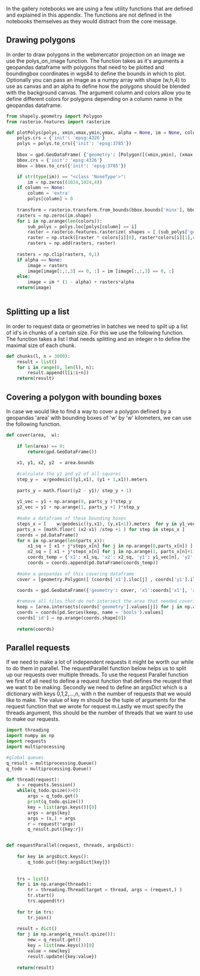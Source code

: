 
In the gallery notebooks we are using a few utility functions that are defined and explained in this appendix. The functions are not defined in the notebooks themselves as they would distract from the core message.

## Drawing polygons
In order to draw polygons in the webmercator projection on an image we use the polys_on_image function. The function takes as it's arguments a geopandas dataframe with polygons that need to be plotted and boundingbox coordinates in wgs84 to define the bounds in which to plot. Optionally you can pass an image as a numpy array with shape (w,h,4) to use as canvas and an alpha to define how the polygons should be blended with the background canvas. The argument column and colors allow you te define different colors for polygons depending on a column name in the geopandas dataframe.


```python
from shapely.geometry import Polygon
from rasterio.features import rasterize

def plotPolys(polys, xmin,xmax,ymin,ymax, alpha = None, im = None, colors = [(0,0,1)] , column= None):
    polys.crs = {'init': 'epsg:4326'}
    polys = polys.to_crs({'init': 'epsg:3785'})
    
    bbox = gpd.GeoDataFrame( {'geometry': [Polygon([(xmin,ymin), (xmax, ymin), (xmax, ymax), (xmin, ymax)])]} )
    bbox.crs = {'init': 'epsg:4326'}
    bbox = bbox.to_crs({'init': 'epsg:3785'})

    if str(type(im)) == "<class 'NoneType'>":
        im = np.zeros((1024,1024,4))
    if column == None:
        column = 'extra'
        polys[column] = 0
    
    transform = rasterio.transform.from_bounds(bbox.bounds['minx'], bbox.bounds['miny'], bbox.bounds['maxx'], bbox.bounds['maxy'], im.shape[0], im.shape[1])
    rasters = np.zeros(im.shape)
    for i in np.arange(len(colors)):
        sub_polys = polys.loc[polys[column] == i]
        raster = rasterio.features.rasterize( shapes = [ (sub_polys['geometry'].values[m], 1) for m in np.arange(sub_polys.shape[0]) ] , fill = 0, transform = transform, out_shape = (im.shape[0], im.shape[1]), all_touched = True )
        raster = np.stack([raster * colors[i][0], raster*colors[i][1],raster*colors[i][2], raster ], axis = 2)
        rasters = np.add(rasters, raster)
     
    rasters = np.clip(rasters, 0,1)
    if alpha == None:
        image = rasters
        image[image[:,:,3] == 0, :] = im [image[:,:,3] == 0, :]
    else:
        image = im * (1 - alpha) + rasters*alpha 
    return(image)
 
```

## Splitting up a list
In order to request data or geometries in batches we need to spilt up a list of id's in chunks of a certain size. For this we use the following function. The function takes a list l that needs splitting and an integer n to define the maximal size of each chunk.


```python
def chunks(l, n = 3000):
    result = list()
    for i in range(0, len(l), n):
        result.append(l[i:i+n])
    return(result)
```

## Covering a polygon with bounding boxes
In case we would like to find a way to cover a polygon defined by a geopandas 'area' with bounding boxes of 'w' by 'w' kilometers, we can use the following function.


```python
def cover(area,  w):
    
    if len(area) == 0:
        return(gpd.GeoDataFrame())
    
    x1, y1, x2, y2  = area.bounds
         
    #calculate the y1 and y2 of all squares
    step_y =  w/geodesic((y1,x1), (y1 + 1,x1)).meters
    
    parts_y = math.floor((y2 - y1)/ step_y + 1)
    
    y1_vec = y1 + np.arange(0, parts_y )*step_y
    y2_vec = y1 + np.arange(1, parts_y +1 )*step_y
    
    #make a dataframe of these bounding boxes
    steps_x = [    w/geodesic((y,x1), (y,x1+1)).meters  for y in y1_vec  ]
    parts_x = [math.floor( (x2-x1) /step +1 ) for step in steps_x ]      
    coords = pd.DataFrame()
    for n in np.arange(len(parts_x)):
        x1_sq = [ x1 + j*steps_x[n] for j in np.arange(0,parts_x[n]) ]
        x2_sq = [ x1 + j*steps_x[n] for j in np.arange(1, parts_x[n]+1) ]
        coords_temp = {'x1': x1_sq, 'x2': x2_sq, 'y1': y1_vec[n], 'y2':y2_vec[n]}
        coords = coords.append(pd.DataFrame(coords_temp))
    
    #make a geopandas of this covering dataframe
    cover = [geometry.Polygon([ (coords['x1'].iloc[j] , coords['y1'].iloc[j]) , (coords['x2'].iloc[j] , coords['y1'].iloc[j]), (coords['x2'].iloc[j] , coords['y2'].iloc[j]), (coords['x1'].iloc[j] , coords['y2'].iloc[j]) ]) for j in np.arange(coords.shape[0])]
    
    coords = gpd.GeoDataFrame({'geometry': cover, 'x1':coords['x1'], 'x2':coords['x2'], 'y1':coords['y1'], 'y2':coords['y2'] })

    #remove all tiles that do not intersect the area that needed covering    
    keep = [area.intersects(coords['geometry'].values[j]) for j in np.arange(coords.shape[0])]
    coords = coords[pd.Series(keep, name = 'bools').values]
    coords['id'] = np.arange(coords.shape[0])
        
    return(coords)

```

## Parallel requests
If we need to make a lot of independent requests it might be worth our while to do them in parallel. The requestParallel function below helps us to split up our requests over multiple threads. To use the request Parallel function we first of all need to define a request function that defines the reuqest that we want to be making. Secondly we need to define an argsDict which is a dictionary with keys 0,1,2,...,n, with n the number of requests that we would like to make. The value of key m should be the tuple of arguments for the request function that we wrote for request m.Lastly we must specify the threads argument, this should be the number of threads that we want to use to make our requests.


```python
import threading
import numpy as np
import requests
import multiprocessing

#global queues
q_result = multiprocessing.Queue()
q_todo = multiprocessing.Queue()

def thread(request):
    s = requests.Session()
    while(q_todo.qsize()>0):
        args = q_todo.get()
        print(q_todo.qsize())
        key = list(args.keys())[0]
        args = args[key]
        args = (s,) + args
        r = request(*args)
        q_result.put({key:r})


def requestParallel(request, threads, argsDict):
    
    for key in argsDict.keys():
        q_todo.put({key:argsDict[key]})
    
    
    trs = list()
    for i in np.arange(threads):
        tr = threading.Thread(target = thread, args = (request,) )
        tr.start()
        trs.append(tr)
    
    for tr in trs:
        tr.join()
    
    result = dict()
    for j in np.arange(q_result.qsize()):
        new = q_result.get()
        key = list(new.keys())[0]
        value = new[key]
        result.update({key:value})
        
    return(result)
```
